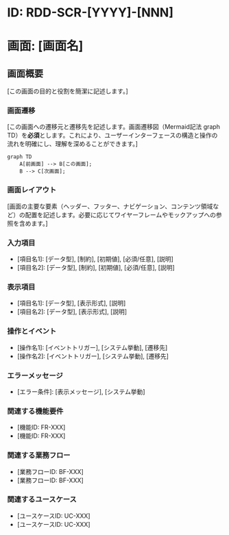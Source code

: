 # ID: RDD-SCR-[YYYY]-[NNN]

# 画面: [画面名]

## 画面概要

[この画面の目的と役割を簡潔に記述します。]

### 画面遷移

[この画面への遷移元と遷移先を記述します。画面遷移図（Mermaid記法 graph
TD）を**必須**とします。これにより、ユーザーインターフェースの構造と操作の流れを明確にし、理解を深めることができます。]

```mermaid
graph TD
    A[前画面] --> B[この画面];
    B --> C[次画面];
```

### 画面レイアウト

[画面の主要な要素（ヘッダー、フッター、ナビゲーション、コンテンツ領域など）の配置を記述します。必要に応じてワイヤーフレームやモックアップへの参照を含めます。]

### 入力項目

- [項目名1]: [データ型], [制約], [初期値], [必須/任意], [説明]
- [項目名2]: [データ型], [制約], [初期値], [必須/任意], [説明]

### 表示項目

- [項目名1]: [データ型], [表示形式], [説明]
- [項目名2]: [データ型], [表示形式], [説明]

### 操作とイベント

- [操作名1]: [イベントトリガー], [システム挙動], [遷移先]
- [操作名2]: [イベントトリガー], [システム挙動], [遷移先]

### エラーメッセージ

- [エラー条件]: [表示メッセージ], [システム挙動]

### 関連する機能要件

- [機能ID: FR-XXX]
- [機能ID: FR-XXX]

### 関連する業務フロー

- [業務フローID: BF-XXX]
- [業務フローID: BF-XXX]

### 関連するユースケース

- [ユースケースID: UC-XXX]
- [ユースケースID: UC-XXX]
